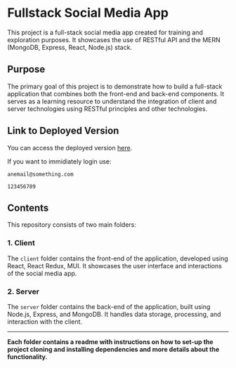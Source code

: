 # Fullstack Social Media App

This project is a full-stack social media app created for training and exploration purposes. It showcases the use of RESTful API and the MERN (MongoDB, Express, React, Node.js) stack.

## Purpose

The primary goal of this project is to demonstrate how to build a full-stack application that combines both the front-end and back-end components. It serves as a learning resource to understand the integration of client and server technologies using RESTful principles and other technologies.

## Link to Deployed Version

You can access the deployed version [here](https://fullstack-mern-globly.pages.dev/).

If you want to immidiately login use:
```
anemail@something.com
```
```
123456789
```

## Contents

This repository consists of two main folders:

### 1. Client

The `client` folder contains the front-end of the application, developed using React, React Redux, MUI. It showcases the user interface and interactions of the social media app.

### 2. Server

The `server` folder contains the back-end of the application, built using Node.js, Express, and MongoDB. It handles data storage, processing, and interaction with the client.

---

**Each folder contains a readme with instructions on how to set-up the project cloning and installing dependencies and more details about the functionality.**
